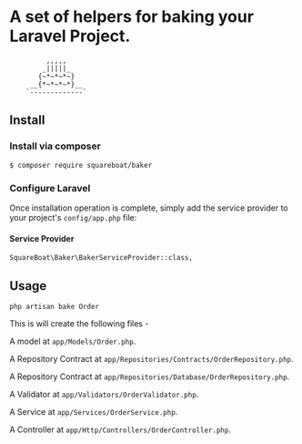 # A set of helpers for baking your Laravel Project.
```
         ,,,,,
        _|||||_ 
       {~*~*~*~}
     __{*~*~*~*}__ 
    `-------------`
```

## Install

### Install via composer

```
$ composer require squareboat/baker
```

### Configure Laravel

Once installation operation is complete, simply add the service provider to your project's `config/app.php` file:

#### Service Provider
```
SquareBoat\Baker\BakerServiceProvider::class,
```

## Usage

`php artisan bake Order`

This is will create the following files - 

A model at `app/Models/Order.php`.

A Repository Contract at `app/Repositories/Contracts/OrderRepository.php`.

A Repository Contract at `app/Repositories/Database/OrderRepository.php`.

A Validator at `app/Validators/OrderValidator.php`.

A Service at `app/Services/OrderService.php`.

A Controller at `app/Http/Controllers/OrderController.php`.
